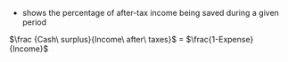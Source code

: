 - shows the percentage of after-tax income being saved during a given period

$\frac {Cash\ surplus}{Income\ after\ taxes}$ = $\frac{1-Expense}{Income}$

#